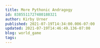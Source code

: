```yaml
---
title: More Pythonic Andragogy
id: 8385511727480188321
author: Kirby Urner
published: 2021-07-19T14:34:00.006-07:00
updated: 2021-07-19T14:46:49.136-07:00
blog: world_game
tags: 
---
```


